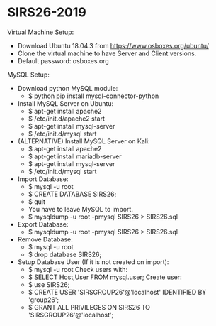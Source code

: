 # SIRS26-2019

Virtual Machine Setup:
- Download Ubuntu 18.04.3 from https://www.osboxes.org/ubuntu/
- Clone the virtual machine to have Server and Client versions.
- Default password: osboxes.org

MySQL Setup:
- Download python MySQL module: 
	- $ python pip install mysql-connector-python
- Install MySQL Server on Ubuntu: 
	- $ apt-get install apache2
	- $ /etc/init.d/apache2 start
	- $ apt-get install mysql-server
	- $ /etc/init.d/mysql start
- (ALTERNATIVE) Install MySQL Server on Kali: 
	- $ apt-get install apache2
	- $ apt-get install mariadb-server
	- $ apt-get install mysql-server
	- $ /etc/init.d/mysql start
- Import Database:
	- $ mysql -u root
	- $ CREATE DATABASE SIRS26;
	- $ quit
	- You have to leave MySQL to import.
	- $ mysqldump -u root -pmysql SIRS26 > SIRS26.sql
- Export Database:
	- $ mysqldump -u root -pmysql SIRS26 > SIRS26.sql
- Remove Database:
	- $ mysql -u root
	- $ drop database SIRS26;
- Setup Database User (If it is not created on import):
	- $ mysql -u root
	Check users with:
	- $ SELECT Host,User FROM mysql.user;
	Create user:
	- $ use SIRS26;
	- $ CREATE USER 'SIRSGROUP26'@'localhost' IDENTIFIED BY 'group26';
	- $ GRANT ALL PRIVILEGES ON SIRS26 TO 'SIRSGROUP26'@'localhost';

